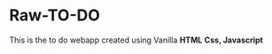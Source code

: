 # Raw-TO-DO
This is the to do webapp created using Vanilla <strong>HTML</strong> <strong>Css<strong>, <strong>Javascript </strong>
